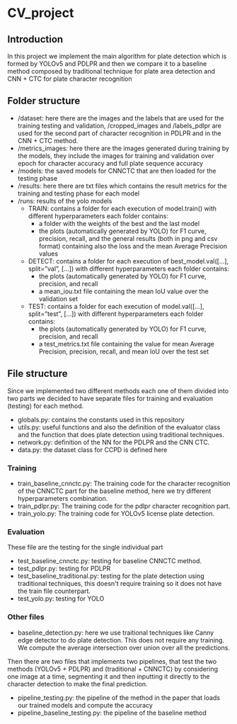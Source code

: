 # CV_project
## Introduction
In this project we implement the main algorithm for plate detection which is formed by YOLOv5 and PDLPR and then we compare it to a baseline method composed by traditional technique for plate area detection and CNN + CTC for plate character recognition

## Folder structure
- /dataset: here there are the images and the labels that are used for the training testing and validation, /cropped_images and /labels_pdlpr are used for the second part of character recognition in PDLPR and in the CNN + CTC method.
- /metrics_images: here there are the images generated during training by the models, they include the images for training and validation over epoch for character accuracy and full plate sequence accuracy
- /models: the saved models for CNNCTC that are then loaded for the testing phase
- /results: here there are txt files which contains the result metrics for the training and testing phase for each model
- /runs: results of the yolo models
    - TRAIN: contains a folder for each execution of model.train() with different hyperparameters
    each folder contains:
        - a folder with the weights of the best and the last model
        - the plots (automatically generated by YOLO) for F1 curve, precision, recall, and the general results (both in png and csv format) containing also the loss and the mean Average Precision values
    - DETECT: contains a folder for each execution of best_model.val([...], split=”val”, [...]) with different hyperparameters
    each folder contains:
        - the plots (automatically generated by YOLO) for F1 curve, precision, and recall
        - a mean_iou.txt file containing the mean IoU value over the validation set
    - TEST: contains a folder for each execution of model.val([...], split=”test”, [...]) with different hyperparameters
    each folder contains:
        - the plots (automatically generated by YOLO) for F1 curve, precision, and recall
        - a test_metrics.txt file containing the value for mean Average Precision, precision, recall, and mean IoU over the test set


## File structure
Since we implemented two different methods each one of them divided into two parts we decided to have separate files for training and evaluation (testing) for each method.

- globals.py: contains the constants used in this repository
- utils.py: useful functions and also the definition of the evaluator class  and the function that does plate detection using traditional techniques.
- network.py: definition of the NN for the PDLPR and the CNN CTC.
- data.py: the dataset class for CCPD is defined here

### Training
- train_baseline_cnnctc.py: The training code for the character recognition of the CNNCTC part for the baseline method, here we try different hyperparameters combination.
- train_pdlpr.py: The training code for the pdlpr character recognition part.
- train_yolo.py: The training code for YOLOv5 license plate detection.

### Evaluation
These file are the testing for the single individual part
- test_baseline_cnnctc.py: testing for baseline CNNCTC method.
- test_pdlpr.py: testing for PDLPR
- test_baseline_traditional.py: testing for the plate detection using traditional techniques, this doesn't require training so it does not have the train file counterpart.
- test_yolo.py: testing for YOLO

### Other files
- baseline_detection.py: here we use traitional techniques like Canny edge detector to do plate detection. This does not require any training. We compute the average intersection over union over all the predictions.

Then there are two files that implements two pipelines, that test the two methods (YOLOv5 + PDLPR) and (traditional + CNNCTC) by considering one image at a time, segmenting it and then inputting it directly to the character detection to make the final prediction.

- pipeline_testing.py: the pipeline of the method in the paper that loads our trained models and compute the accuracy
- pipeline_baseline_testing.py: the pipeline of the baseline method

